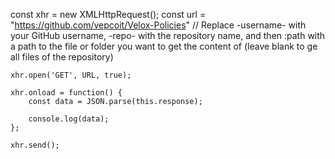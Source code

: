 const xhr = new XMLHttpRequest();
    const url = "https://github.com/vepcoit/Velox-Policies"
    // Replace -username- with your GitHub username, -repo- with the repository name, and then :path with a path to the file or folder you want to get the content of (leave blank to ge all files of the repository)

    xhr.open('GET', URL, true);

    xhr.onload = function() {
        const data = JSON.parse(this.response);

        console.log(data);
    };
    
    xhr.send();
